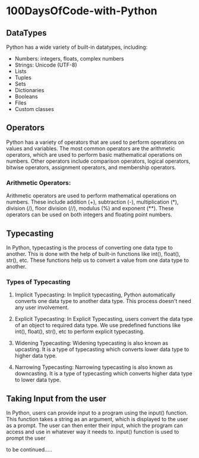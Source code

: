 # 100DaysOfCode-with-Python

## DataTypes 

 Python has a wide variety of built-in datatypes, including:

- Numbers: integers, floats, complex numbers
- Strings: Unicode (UTF-8)
- Lists
- Tuples
- Sets
- Dictionaries
- Booleans
- Files
- Custom classes

## Operators

Python has a variety of operators that are used to perform operations on values and variables. The most common operators are the arithmetic operators, which are used to perform basic mathematical operations on numbers. Other operators include comparison operators, logical operators, bitwise operators, assignment operators, and membership operators.

### Arithmetic Operators:
Arithmetic operators are used to perform mathematical operations on numbers. These include addition (+), subtraction (-), multiplication (*), division (/), floor division (//), modulus (%) and exponent (**). These operators can be used on both integers and floating point numbers.

## Typecasting
In Python, typecasting is the process of converting one data type to another. This is done with the help of built-in functions like int(), float(), str(), etc. These functions help us to convert a value from one data type to another.
### Types of Typecasting
1. Implicit Typecasting: In Implicit typecasting, Python automatically converts one data type to another data type.  This process doesn't need any user involvement. 

2. Explicit Typecasting: In Explicit Typecasting, users convert the data type of an object to required data type. We use predefined functions like int(), float(), str(), etc to perform explicit typecasting. 

3. Widening Typecasting: Widening typecasting is also known as upcasting. It is a type of typecasting which converts lower data type to higher data type.

4. Narrowing Typecasting: Narrowing typecasting is also known as downcasting. It is a type of typecasting which converts higher data type to lower data type.

## Taking Input from the user
In Python, users can provide input to a program using the input() function. This function takes a string as an argument, which is displayed to the user as a prompt. The user can then enter their input, which the program can access and use in whatever way it needs to. input() function is used to prompt the user

to be continued.....

